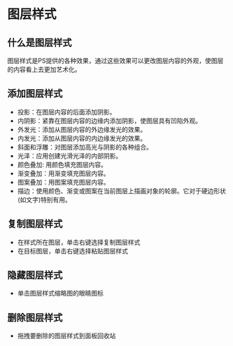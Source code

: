 # 图层样式

## 什么是图层样式

图层样式是PS提供的各种效果，通过这些效果可以更改图层内容的外观，使图层的内容看上去更加艺术化。

## 添加图层样式

- 投影：在图层内容的后面添加阴影。
- 内阴影：紧靠在图层内容的边缘内添加阴影，使图层具有凹陷外观。
- 外发光：添加从图层内容的外边缘发光的效果。
- 内发光：添加从图层内容的内边缘发光的效果。
- 斜面和浮雕：对图层添加高光与阴影的各种组合。
- 光泽：应用创建光滑光泽的内部阴影。
- 颜色叠加: 用颜色填充图层内容。
- 渐变叠加：用渐变填充图层内容。
- 图案叠加：用图案填充图层内容。
- 描边：使用颜色、渐变或图案在当前图层上描画对象的轮廓。它对于硬边形状(如文字)特别有用。

## 复制图层样式

- 在样式所在图层，单击右键选择复制图层样式
- 在目标图层，单击右键选择粘贴图层样式

## 隐藏图层样式

- 单击图层样式缩略图的眼睛图标

## 删除图层样式

- 拖拽要删除的图层样式到面板回收站
